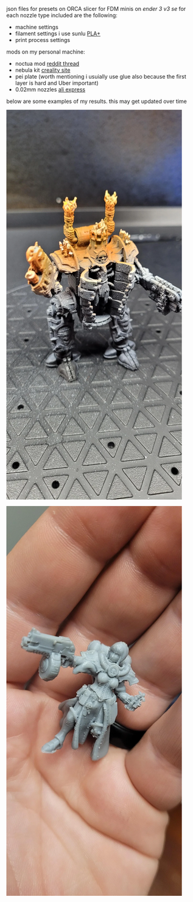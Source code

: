 json files for presets on ORCA slicer for FDM minis on *ender 3 v3 se* for each nozzle type included are the following:
- machine settings
- filament settings i use sunlu [PLA+](https://www.sunlu.com/collections/pla-plus-fliament) 
- print process settings

mods on my personal machine:
- noctua mod [reddit thread](https://www.reddit.com/r/Ender3V3SE/comments/1949xsc/creality_ender3_v3_se_fan_upgrade_replace_20mm/)
- nebula kit [creality site](https://store.creality.com/ca/products/creality-nebula-smart-kit?cfb=70fef914-abe3-4be9-80a4-ab93be5827f1&ifb=70fef914-abe3-4be9-80a4-ab93be5827f1&scm=search.v39.101.768.103.104&score=1&ssp=&spm=..search.search_1.1)
- pei plate (worth mentioning i usuially use glue also because the first layer is hard and Uber important)
- 0.02mm nozzles [ali express](https://www.aliexpress.com/item/1005006371262623.html?spm=a2g0o.productlist.main.3.6d6d4027fxn8Hv&algo_pvid=23bc3380-8871-4810-91a3-91f29ee4ee83&algo_exp_id=23bc3380-8871-4810-91a3-91f29ee4ee83-1&pdp_npi=4%40dis%21CAD%213.70%213.70%21%21%2118.49%2118.49%21%402101c5a417341491841717352ea1b9%2112000037099930963%21sea%21CA%210%21ABX&curPageLogUid=w4mj0fZ1PsLY&utparam-url=scene%3Asearch%7Cquery_from%3A)


below are some examples of my results. this may get updated over time


![img-1](./mini-slicer-settings-v0-h4aleegq9g6e1.webp)

![img-2](./mini-slicer-settings-v0-ujrazj7q9g6e1.webp)
